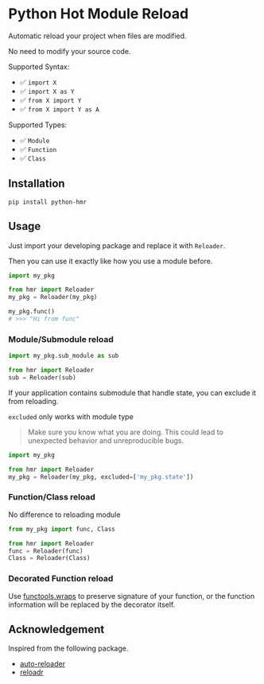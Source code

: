 # Python Hot Module Reload

Automatic reload your project when files are modified.

No need to modify your source code.

Supported Syntax:

- ✅ ```import X```
- ✅ ```import X as Y```
- ✅ ```from X import Y```
- ✅ ```from X import Y as A```

Supported Types:

- ✅ `Module`
- ✅ `Function`
- ✅ `Class`

## Installation

```shell
pip install python-hmr
```

## Usage

Just import your developing package and replace it with `Reloader`.

Then you can use it exactly like how you use a module before.

```python
import my_pkg

from hmr import Reloader
my_pkg = Reloader(my_pkg)

my_pkg.func()
# >>> "Hi from func"
```

### Module/Submodule reload

```python
import my_pkg.sub_module as sub

from hmr import Reloader
sub = Reloader(sub)
```

If your application contains submodule that handle state, 
you can exclude it from reloading.

`excluded` only works with module type

> Make sure you know what you are doing. 
> This could lead to unexpected behavior and unreproducible bugs.
```python
import my_pkg

from hmr import Reloader
my_pkg = Reloader(my_pkg, excluded=['my_pkg.state'])
```

### Function/Class reload

No difference to reloading module

```python
from my_pkg import func, Class

from hmr import Reloader
func = Reloader(func)
Class = Reloader(Class)
```

### Decorated Function reload

Use [functools.wraps](https://docs.python.org/3/library/functools.html#functools.wraps) to preserve 
signature of your function, or the function information will be replaced by the decorator itself.

## Acknowledgement

Inspired from the following package.

- [auto-reloader](https://github.com/moisutsu/auto-reloader)
- [reloadr](https://github.com/hoh/reloadr)